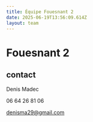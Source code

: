 ```yaml
---
title: Équipe Fouesnant 2
date: 2025-06-19T13:56:09.614Z
layout: team
---
```


# Fouesnant 2



## contact 

Denis Madec

06 64 26 81 06

denisma29@gmail.com

